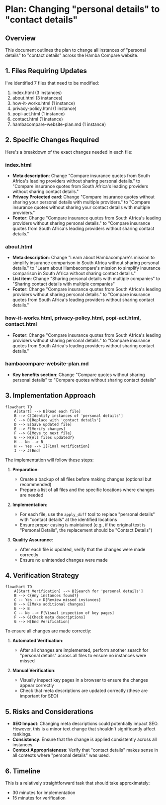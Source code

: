 # Plan: Changing "personal details" to "contact details"

## Overview
This document outlines the plan to change all instances of "personal details" to "contact details" across the Hamba Compare website.

## 1. Files Requiring Updates

I've identified 7 files that need to be modified:

1. index.html (3 instances)
2. about.html (3 instances)
3. how-it-works.html (1 instance)
4. privacy-policy.html (1 instance)
5. popi-act.html (1 instance)
6. contact.html (1 instance)
7. hambacompare-website-plan.md (1 instance)

## 2. Specific Changes Required

Here's a breakdown of the exact changes needed in each file:

### index.html
- **Meta description**: Change "Compare insurance quotes from South Africa's leading providers without sharing personal details." to "Compare insurance quotes from South Africa's leading providers without sharing contact details."
- **Privacy Protected card**: Change "Compare insurance quotes without sharing your personal details with multiple providers." to "Compare insurance quotes without sharing your contact details with multiple providers."
- **Footer**: Change "Compare insurance quotes from South Africa's leading providers without sharing personal details." to "Compare insurance quotes from South Africa's leading providers without sharing contact details."

### about.html
- **Meta description**: Change "Learn about Hambacompare's mission to simplify insurance comparison in South Africa without sharing personal details." to "Learn about Hambacompare's mission to simplify insurance comparison in South Africa without sharing contact details."
- **List item**: Change "Sharing personal details with multiple companies" to "Sharing contact details with multiple companies"
- **Footer**: Change "Compare insurance quotes from South Africa's leading providers without sharing personal details." to "Compare insurance quotes from South Africa's leading providers without sharing contact details."

### how-it-works.html, privacy-policy.html, popi-act.html, contact.html
- **Footer**: Change "Compare insurance quotes from South Africa's leading providers without sharing personal details." to "Compare insurance quotes from South Africa's leading providers without sharing contact details."

### hambacompare-website-plan.md
- **Key benefits section**: Change "Compare quotes without sharing personal details" to "Compare quotes without sharing contact details"

## 3. Implementation Approach

```mermaid
flowchart TD
    A[Start] --> B[Read each file]
    B --> C[Identify instances of 'personal details']
    C --> D[Replace with 'contact details']
    D --> E[Save updated file]
    E --> F[Verify changes]
    F --> G[Move to next file]
    G --> H{All files updated?}
    H -- No --> B
    H -- Yes --> I[Final verification]
    I --> J[End]
```

The implementation will follow these steps:

1. **Preparation**:
   - Create a backup of all files before making changes (optional but recommended)
   - Prepare a list of all files and the specific locations where changes are needed

2. **Implementation**:
   - For each file, use the `apply_diff` tool to replace "personal details" with "contact details" at the identified locations
   - Ensure proper casing is maintained (e.g., if the original text is "Personal Details", the replacement should be "Contact Details")

3. **Quality Assurance**:
   - After each file is updated, verify that the changes were made correctly
   - Ensure no unintended changes were made

## 4. Verification Strategy

```mermaid
flowchart TD
    A[Start Verification] --> B[Search for 'personal details']
    B --> C{Any instances found?}
    C -- Yes --> D[Review missed instances]
    D --> E[Make additional changes]
    E --> B
    C -- No --> F[Visual inspection of key pages]
    F --> G[Check meta descriptions]
    G --> H[End Verification]
```

To ensure all changes are made correctly:

1. **Automated Verification**:
   - After all changes are implemented, perform another search for "personal details" across all files to ensure no instances were missed

2. **Manual Verification**:
   - Visually inspect key pages in a browser to ensure the changes appear correctly
   - Check that meta descriptions are updated correctly (these are important for SEO)

## 5. Risks and Considerations

- **SEO Impact**: Changing meta descriptions could potentially impact SEO. However, this is a minor text change that shouldn't significantly affect rankings.
- **Consistency**: Ensure that the change is applied consistently across all instances.
- **Context Appropriateness**: Verify that "contact details" makes sense in all contexts where "personal details" was used.

## 6. Timeline

This is a relatively straightforward task that should take approximately:
- 30 minutes for implementation
- 15 minutes for verification